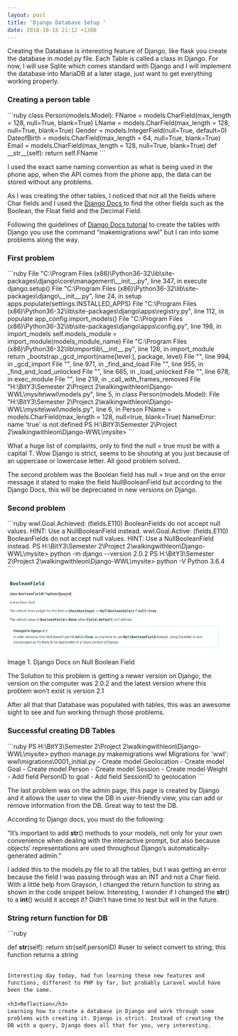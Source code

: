 ```yaml
---
layout: post
title: 'Django Database Setup '
date: 2018-10-18 21:12 +1300
---
```


Creating the Database is interesting feature of Django, like flask you create the database in model.py file. Each Table is called a class in Django. For now, I will use Sqlite which comes standard with Django and I will implement the database into MariaDB at a later stage, just want to get everything working properly.

<h3> Creating a person table </h3>
```ruby
class Person(models.Model):
    FName = models.CharField(max_length = 128, null=True, blank=True)
    LName = models.CharField(max_length = 128, null=True, blank=True)
    Gender = models.IntegerField(null=True, default=0)
    DateofBirth = models.CharField(max_length = 64, null=True, blank=True)
    Email = models.CharField(max_length = 128, null=True, blank=True)
    def __str__(self):
        return self.FName
```

I used the exact same naming convention as what is being used in the phone app, when the API comes from the phone app, the data can be stored without any problems.

As I was creating the other tables, I noticed that not all the fields where Char fields and I used the <a href=" https://docs.djangoproject.com/en/dev/ref/models/fields/#floatfield"> Django Docs </a> to find the other fields such as the Boolean, the Float field and the Decimal Field.

Following the guidelines of <a href=https://docs.djangoproject.com/en/2.1/intro/tutorial02/>Django Docs tutorial</a>  to create the tables with Django you use the command “makemigrations wwl” but I ran into some problems along the way. 

<h3>First problem </h3>
```ruby
File "C:\Program Files (x86)\Python36-32\lib\site-packages\django\core\management\__init__.py", line 347, in execute
    django.setup()
  File "C:\Program Files (x86)\Python36-32\lib\site-packages\django\__init__.py", line 24, in setup
    apps.populate(settings.INSTALLED_APPS)
  File "C:\Program Files (x86)\Python36-32\lib\site-packages\django\apps\registry.py", line 112, in populate
    app_config.import_models()
  File "C:\Program Files (x86)\Python36-32\lib\site-packages\django\apps\config.py", line 198, in import_models
    self.models_module = import_module(models_module_name)
  File "C:\Program Files (x86)\Python36-32\lib\importlib\__init__.py", line 126, in import_module
    return _bootstrap._gcd_import(name[level:], package, level)
  File "<frozen importlib._bootstrap>", line 994, in _gcd_import
  File "<frozen importlib._bootstrap>", line 971, in _find_and_load
  File "<frozen importlib._bootstrap>", line 955, in _find_and_load_unlocked
  File "<frozen importlib._bootstrap>", line 665, in _load_unlocked
  File "<frozen importlib._bootstrap_external>", line 678, in exec_module
  File "<frozen importlib._bootstrap>", line 219, in _call_with_frames_removed
  File "H:\BitY3\Semester 2\Project 2\walkingwithleon\Django-WWL\mysite\wwl\models.py", line 5, in <module>
    class Person(models.Model):
  File "H:\BitY3\Semester 2\Project 2\walkingwithleon\Django-WWL\mysite\wwl\models.py", line 6, in Person
    FName = models.CharField(max_length = 128, null=true, blank=True)
NameError: name 'true' is not defined
PS H:\BitY3\Semester 2\Project 2\walkingwithleon\Django-WWL\mysite>  
```

What a huge list of complaints, only to find the null = true must be with a capital T. Wow Django is strict, seems to be shouting at you just because of an uppercase or lowercase letter. All good problem solved.  

The second problem was the Boolean field has null = true and on the error message it stated to make the field NullBooleanField but according to the Django Docs, this will be depreciated in new versions on Django.

<h3>Second problem </h3>
```ruby
wwl.Goal.Achieved: (fields.E110) BooleanFields do not accept null values.
        HINT: Use a NullBooleanField instead.
wwl.Goal.Active: (fields.E110) BooleanFields do not accept null values.
        HINT: Use a NullBooleanField instead.
PS H:\BitY3\Semester 2\Project 2\walkingwithleon\Django-WWL\mysite>  python -m django --version
2.0.2
PS H:\BitY3\Semester 2\Project 2\walkingwithleon\Django-WWL\mysite> python -V
Python 3.6.4
```

![alt text](/assets/images/Project2/image.png " Django Docs ")
Image 1. Django Docs on Null Boolean Field

The Solution to this problem is getting a newer version on Django, the version on the computer was 2.0.2 and the latest version where this problem won’t exist is version 2.1

After all that that Database was populated with tables, this was an awesome sight to see and fun working through those problems.

<h3>Successful creating DB Tables </h3>
```ruby
PS H:\BitY3\Semester 2\Project 2\walkingwithleon\Django-WWL\mysite> python manage.py makemigrations wwl
Migrations for 'wwl':
  wwl\migrations\0001_initial.py
    - Create model Geolocation
    - Create model Goal
    - Create model Person
    - Create model Session
    - Create model Weight
    - Add field PersonID to goal
    - Add field SessionID to geolocation
```

The last problem was on the admin page, this page is created by Django and it allows the user to view the DB in user-friendly view, you can add or remove information from the DB. Great way to test the DB.

According to Django docs, you must do the following: 

“It’s important to add __str__() methods to your models, not only for your own convenience when dealing with the interactive prompt, but also because objects’ representations are used throughout Django’s automatically-generated admin.”

I added this to the models.py file to all the tables, but I was getting an error because the field I was passing through was an INT and not a Char field. With a little help from Grayson, I changed the return function to string as shown in the code snippet below. Interesting, I wonder if I changed the __str__() to a __int__() would it accept it? Didn’t have time to test but will in the future.

<h3>String return function for DB </h3>
```ruby

def __str__(self):
        return str(self.personID) #user to select convert to string, this function returns a string
```

Interesting day today, had fun learning these new features and functions, different to PHP by far, but probably Laravel would have been the same.

<h3>Reflection</h3>
Learning how to create a database in Django and work through some problems with creating it. Django is strict. Instead of creating the DB with a query, Django does all that for you, very interesting.

